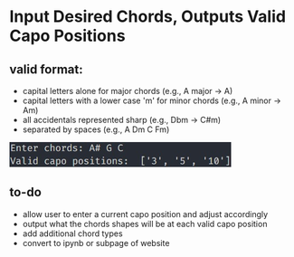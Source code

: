 # Input Desired Chords, Outputs Valid Capo Positions
## valid format:
 - capital letters alone for major chords (e.g., A major -> A)
 - capital letters with a lower case 'm' for minor chords (e.g., A minor -> Am)
 - all accidentals represented sharp (e.g., Dbm -> C#m)
 - separated by spaces (e.g., A Dm C Fm)

 ![example input and corresponding output](example.jpg)

## to-do
 - allow user to enter a current capo position and adjust accordingly
 - output what the chords shapes will be at each valid capo position
 - add additional chord types
 - convert to ipynb or subpage of website